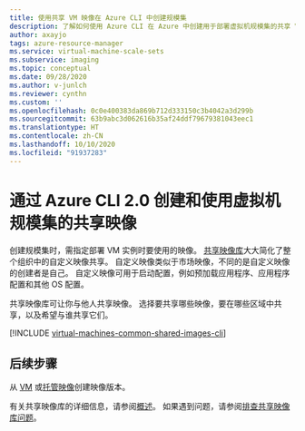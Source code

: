 ```yaml
---
title: 使用共享 VM 映像在 Azure CLI 中创建规模集
description: 了解如何使用 Azure CLI 在 Azure 中创建用于部署虚拟机规模集的共享 VM 映像。
author: axayjo
tags: azure-resource-manager
ms.service: virtual-machine-scale-sets
ms.subservice: imaging
ms.topic: conceptual
ms.date: 09/28/2020
ms.author: v-junlch
ms.reviewer: cynthn
ms.custom: ''
ms.openlocfilehash: 0c0e400383da869b712d333150c3b4042a3d299b
ms.sourcegitcommit: 63b9abc3d062616b35af24ddf79679381043eec1
ms.translationtype: HT
ms.contentlocale: zh-CN
ms.lasthandoff: 10/10/2020
ms.locfileid: "91937283"
---
```

# <a name="create-and-use-shared-images-for-virtual-machine-scale-sets-with-the-azure-cli-20"></a>通过 Azure CLI 2.0 创建和使用虚拟机规模集的共享映像

创建规模集时，需指定部署 VM 实例时要使用的映像。 [共享映像库](shared-image-galleries.md)大大简化了整个组织中的自定义映像共享。 自定义映像类似于市场映像，不同的是自定义映像的创建者是自己。 自定义映像可用于启动配置，例如预加载应用程序、应用程序配置和其他 OS 配置。 

共享映像库可让你与他人共享映像。 选择要共享哪些映像，要在哪些区域中共享，以及希望与谁共享它们。 


[!INCLUDE [virtual-machines-common-shared-images-cli](../../includes/virtual-machines-common-shared-images-cli.md)]


## <a name="next-steps"></a>后续步骤

从 [VM](../virtual-machines/image-version-vm-cli.md) 或[托管映像](../virtual-machines/image-version-managed-image-cli.md)创建映像版本。

有关共享映像库的详细信息，请参阅[概述](shared-image-galleries.md)。 如果遇到问题，请参阅[排查共享映像库问题](../virtual-machines/troubleshooting-shared-images.md)。

